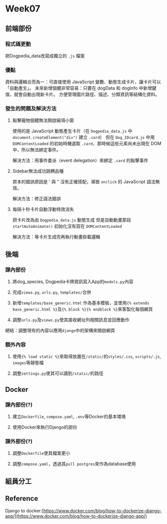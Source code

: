 # Week07

## 前端部份

### 程式碼更動

把Dogpedia_data改寫成獨立的 `.js` 檔案

### 優點

資料與邏輯合而為一：可直接使用 JavaScript 變數、動態生成卡片，讓卡片可以「自動產生」。
未來新增個體非常容易：只要在 dogData 和 dogInfo 中新增鍵值，就會自動出現新卡片。
方便管理圖片路徑、描述、分類資訊等結構化資料。

### 發生的問題及解決方法

1. 點擊寵物個體無法開啟細項小窗

    使用的是 JavaScript 動態產生卡片（在 `Dogpedia_data.js` 中 `document.createElement("div")` 建立 `.card`）
    但在 `Dog_IDcard.js` 中用 `DOMContentLoaded` 的初始時機選取 `.card`，那時候這些元素尚未出現在 DOM 中，所以無法綁定事件。

    解決方法：用事件委派（event delegation）來綁定 `.card` 的點擊事件

2. Sidebar無法成功跳轉品種

    原本的錯誤原因是 ' 與 " 沒有正確搭配，導致 `onclick` 的 JavaScript 語法無效。

    解決方法：修正語法錯誤

3. 每隔十秒卡片自動浮動特效消失

    把卡片改為由 `Dogpedia_data.js` 動態生成
    但是自動動畫那段 `startAutoAnimate()` 初始化沒有寫在 `DOMContentLoaded`

    解決方法：等卡片生成完再執行動畫掛載邏輯

## 後端

### 課內部份

1. 將dog_species, Dogpedia卡牌資訊寫入App的`models.py`內容

2. 完成`views.py`, `urls.py`, `templates/`合併

3. 新增`templates/base_generic.html` 作為基本模板，並使用`{% extends base_generic.html %}`及`{% block %}{% endblock %}`來客製化每個網頁

4. 調整`urls.py`及`views.py`使其接收網址列相關訊息並回應動作

總結：調整現有的內容以應用`django`中的架構來開啟網頁

### 額外內容

1. 使用`{% load static %}`來取得放置在`/static/`的`styles/.css`, `scripts/.js`, `images`等靜態檔

2. 調整`settings.py`使其可以讀到`/static/`的路徑

## Docker

### 課內部份(?)

1. 建立`Dockerfile`, `compose.yaml`, `.env`等Docker的基本環境

2. 使用Docker來執行Django的部份

### 課外部份(?)

1. 調整`Dockerfile`使其檔案更小

2. 調整`compose.yaml`，透過其`pull postgres`來作為database使用

## 組員分工

## Reference

Django to docker:[https://www.docker.com/blog/how-to-dockerize-django-app/](https://www.docker.com/blog/how-to-dockerize-django-app/)
